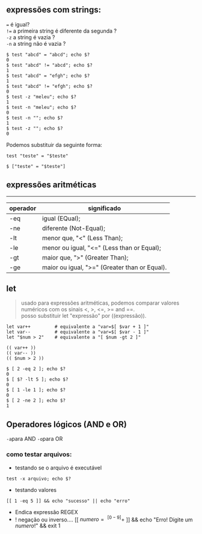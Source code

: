## expressões com strings:
```=``` é igual? <br>
```!=``` a primeira string é diferente da segunda ? <br>
```-z``` a string é vazia ? <br>
```-n``` a string não é vazia ?

```
$ test "abcd" = "abcd"; echo $?
0
$ test "abcd" != "abcd"; echo $?
1
$ test "abcd" = "efgh"; echo $?
1
$ test "abcd" != "efgh"; echo $?
0
$ test -z "meleu"; echo $?
1
$ test -n "meleu"; echo $?
0
$ test -n ""; echo $?
1
$ test -z ""; echo $?
0
```
Podemos substituir da seguinte forma: 
```
test "teste" = "$teste"

$ ["teste" = "$teste"]
```
## expressões aritméticas
---
| operador | significado |
| --- | ---
-eq	| igual (EQual);
-ne	| diferente (Not-Equal);
-lt	| menor que, "<" (Less Than);
-le	| menor ou igual, "<=" (Less than or Equal);
-gt	| maior que, ">" (Greater Than);
-ge	| maior ou igual, ">=" (Greater than or Equal).

## let
>usado para expressões aritméticas, podemos comparar valores numéricos com os sinais <, >, <=, >= and ==. <br>
posso substituir let "expressão" por ((expressão)).
```
let var++         # equivalente a "var=$[ $var + 1 ]"
let var--         # equivalente a "var=$[ $var - 1 ]"
let "$num > 2"    # equivalente a "[ $num -gt 2 ]"

(( var++ ))
(( var-- ))
(( $num > 2 ))
```

```
$ [ 2 -eq 2 ]; echo $?
0
$ [ $? -lt 5 ]; echo $?
0
$ [ 1 -le 1 ]; echo $?
0
$ [ 2 -ne 2 ]; echo $?
1
```
## Operadores lógicos (AND e OR)
```-a```para AND
```-o```para OR

### como testar arquivos:
- testando se o arquivo é executável
```
test -x arquivo; echo $?

```
- testando valores 
``` 
[[ 1 -eq 5 ]] && echo "sucesso" || echo "erro"
```
- Endica expressão REGEX
- ! negação ou inverso....
[[ $numero =~ ^[0-9]+$ ]] && echo "Erro! Digite um *numero*!" && exit 1